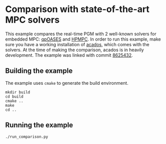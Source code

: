 # Comparison with state-of-the-art MPC solvers

This example compares the real-time PGM with 2 well-known solvers for embedded MPC: [qpOASES](https://projects.coin-or.org/qpOASES) and [HPMPC](https://github.com/giaf/hpmpc). In order to run this example, make sure you have a working installation of [acados](https://github.com/acados/acados), which comes with the solvers. At the time of making the comparison, acados is in heavily development. The example was linked with commit [8625432](https://github.com/acados/acados/commit/8625432fee5ba00ce76d6b4823018f1ce22ddea4).

## Building the example
The example uses `cmake` to generate the build environment.

```
mkdir build
cd build
cmake ..
make
cd ..
```

## Running the example
```
./run_comparison.py
```
